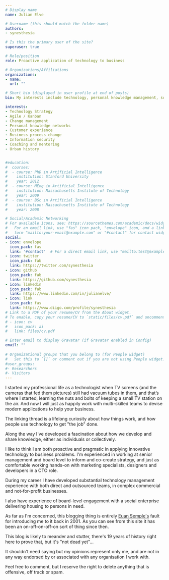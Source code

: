 ```yaml
---
# Display name
name: Julian Elve

# Username (this should match the folder name)
authors:
- synesthesia

# Is this the primary user of the site?
superuser: true

# Role/position
role: Proactive application of technology to business

# Organizations/Affiliations
organizations:
- name: 
  url: ""

# Short bio (displayed in user profile at end of posts)
bio: My interests include technology, personal knowledge management, social change

interests:
- Technology Strategy
- Agile / Kanban
- Change management
- Personal knowledge networks
- Customer experience
- Business process change 
- Information security 
- Coaching and mentoring
- Urban history


#education:
#  courses:
#  - course: PhD in Artificial Intelligence
#    institution: Stanford University
#    year: 2012
#  - course: MEng in Artificial Intelligence
#    institution: Massachusetts Institute of Technology
#    year: 2009
#  - course: BSc in Artificial Intelligence
#    institution: Massachusetts Institute of Technology
#    year: 2008

# Social/Academic Networking
# For available icons, see: https://sourcethemes.com/academic/docs/widgets/#icons
#   For an email link, use "fas" icon pack, "envelope" icon, and a link in the
#   form "mailto:your-email@example.com" or "#contact" for contact widget.
social:
- icon: envelope
  icon_pack: fas
  link: '#contact'  # For a direct email link, use "mailto:test@example.org".
- icon: twitter
  icon_pack: fab
  link: https://twitter.com/synesthesia
- icon: github
  icon_pack: fab
  link: https://github.com/synesthesia
- icon: linkedin
  icon_pack: fab
  link: https://www.linkedin.com/in/julianelve/
- icon: link
  icon_pack: fas
  link: https://www.diigo.com/profile/synesthesia
# Link to a PDF of your resume/CV from the About widget.
# To enable, copy your resume/CV to `static/files/cv.pdf` and uncomment the lines below.  
# - icon: cv
#   icon_pack: ai
#   link: files/cv.pdf

# Enter email to display Gravatar (if Gravatar enabled in Config)
email: ""
  
# Organizational groups that you belong to (for People widget)
#   Set this to `[]` or comment out if you are not using People widget.  
#user_groups:
#- Researchers
#- Visitors
---
```


I started my professional life as a technologist when TV screens (and the cameras that fed them pictures) still had vacuum tubes in them, and that’s where I started, learning the nuts and bolts of keeping a small TV station on the air. And now I will just as happily work with multi-skilled teams to devise modern applications to help your business.

The linking thread is a lifelong curiosity about how things work, and how people use technology to get "the job" done.

Along the way I've developed a fascination about how we develop and share knowledge, either as individuals or collectively.

I like to think I am both proactive and pragmatic in applying innovative technology to business problems. I'm experienced in working at senior management and board level to inform and co-create strategy, and just as comfortable working hands-on with marketing specialists, designers and developers in a CTO role.

During my career I have developed substantial technology management experience with both direct and outsourced teams, in complex commercial and not-for-profit businesses.

I also have experience of board-level engagement with a social enterprise delivering housing to persons in need.

As far as I'm concerned, this blogging thing is entirely [Euan Semple's](http://euansemple.blog/) fault for introducing me to it back in 2001. As you can see from this site it has been an on-off-on-off-on sort of thing since then. 

This blog is likely to meander and stutter, there's 19 years of history right here to prove that, but it's "not dead yet"...

It shouldn't need saying but my opinions represent only me, and are not in any way endorsed by or associated with any organisation I work with.

Feel free to comment, but I reserve the right to delete anything that is offensive, off track or spam.


